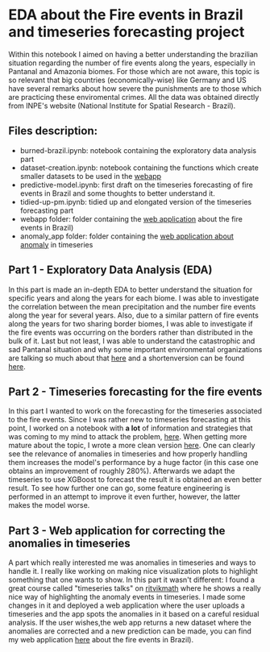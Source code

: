 # EDA about the Fire events in Brazil and timeseries forecasting project

Within this notebook I aimed on having a better understanding the brazilian situation regarding
the number of fire events along the years, especially in Pantanal and Amazonia biomes. For those
which are not aware, this topic is so relevant that big countries (economically-wise) like Germany
and US have several remarks about how severe the punishments are to those which are practicing
these enviromental crimes. All the data was obtained directly from INPE's website (National Institute
for Spatial Research - Brazil).

## Files description:
- burned-brazil.ipynb: notebook containing the exploratory data analysis part
- dataset-creation.ipynb: notebook containing the functions which create smaller datasets to be used in the
[webapp](https://share.streamlit.io/viniciushenning/projects/burned-brazil-app/burned-brazil/webapp/webapp.py)
- predictive-model.ipynb: first draft on the timeseries forecasting of fire events in Brazil and some thoughts to better understand it.
- tidied-up-pm.ipynb: tidied up and elongated version of the timeseries forecasting part
- webapp folder: folder containing the [web application](https://share.streamlit.io/viniciushenning/projects/burned-brazil-app/burned-brazil/webapp/webapp.py) about the fire events in Brazil)
- anomaly_app folder: folder containing the [web application about anomaly](https://share.streamlit.io/viniciushenning/projects/working-branch/burned-brazil/anomaly_app/anomaly_app.py) in timeseries

## Part 1 - Exploratory Data Analysis (EDA)
In this part is made an in-depth EDA to better understand the situation for specific years and along
the years for each biome. I was able to investigate the correlation between the mean precipitation
and the number fire events along the year for several years. Also, due to a similar pattern of fire
events along the years for two sharing border biomes, I was able to investigate if the fire events
was occurring on the borders rather than distributed in the bulk of it. Last but not least,
I was able to understand the catastrophic and sad Pantanal situation and why some important environmental
organizations are talking so much about that [here](https://github.com/ViniciusHenning/projects/blob/master/burned-brazil/burned-brazil.ipynb) and a shortenversion can be found [here](https://github.com/ViniciusHenning/projects/blob/master/burned-brazil/final-notebook.ipynb).

## Part 2 - Timeseries forecasting for the fire events
In this part I wanted to work on the forecasting for the timeseries associated to the fire events.
Since I was rather new to timeseries forecasting at this point, I worked on a notebook with **a lot**
of information and strategies that was coming to my mind to attack the problem, [here](https://github.com/ViniciusHenning/projects/blob/master/burned-brazil/predictive-model.ipynb).
When getting more mature about the topic, I wrote a more clean version [here](https://github.com/ViniciusHenning/projects/blob/master/burned-brazil/tidied-up-pm.ipynb).
One can clearly see the relevance of anomalies in timeseries and how properly handling them increases the model's performance
by a huge factor (in this case one obtains an improvement of roughly 280\%). Afterwards we adapt the timeseries to use
XGBoost to forecast the result it is obtained an even better result. To see how further one can go, some feature engineering
is performed in an attempt to improve it even further, however, the latter makes the model worse.

## Part 3 - Web application for correcting the anomalies in timeseries
A part which really interested me was anomalies in timeseries and ways to handle it. I really like
working on making nice visualization plots to highlight something that one wants to show. In this part
it wasn't different: I found a great course called "timeseries talks" on [ritvikmath](https://www.youtube.com/channel/UCUcpVoi5KkJmnE3bvEhHR0Q)
where he shows a really nice way of highlighting the anomaly events in timeseries. I made some changes in it and deployed
a web application where the user uploads a timeseries and the app spots the anomalies in it
based on a careful residual analysis. If the user wishes,the web app returns a new dataset where the anomalies are corrected
and a new prediction can be made, you can find my web application [here](https://share.streamlit.io/viniciushenning/projects/burned-brazil-app/burned-brazil/webapp/webapp.py) about the fire events in Brazil).
